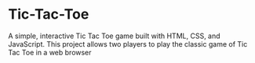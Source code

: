 # Tic-Tac-Toe
A simple, interactive Tic Tac Toe game built with HTML, CSS, and JavaScript. This project allows two players to play the classic game of Tic Tac Toe in a web browser
